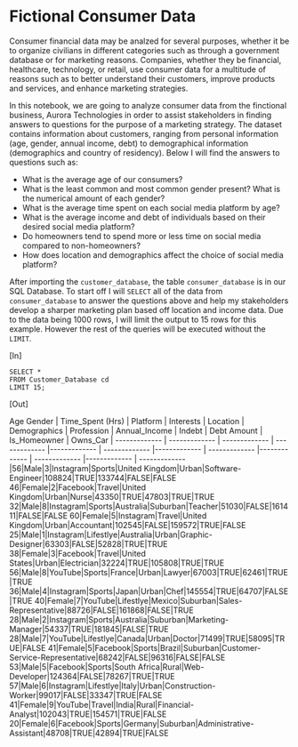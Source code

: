 # Fictional Consumer Data
Consumer financial data may be analzed for several purposes, whether it be to organize civilians in different categories such as through a government database or for marketing reasons. Companies, whether they be financial, healthcare, technology, or retail, use consumer data for a multitude of reasons such as to better understand their customers, improve products and services, and enhance marketing strategies. 

In this notebook, we are going to analyze consumer data from the finctional business, Aurora Technologies in order to assist stakeholders in finding answers to questions for the purpose of a marketing strategy. The dataset contains information about customers, ranging from personal information (age, gender, annual income, debt) to demographical information (demographics and country of residency). Below I will find the answers to questions such as:

- What is the average age of our consumers? 
- What is the least common and most common gender present? What is the numerical amount of each gender? 
- What is the average time spent on each social media platform by age? 
- What is the average income and debt of individuals based on their desired social media platform?
- Do homeowners tend to spend more or less time on social media compared to non-homeowners?
- How does location and demographics affect the choice of social media platform?

After importing the ```customer_database```, the table ```consumer_database``` is in our SQL Database. To start off I will ``` SELECT ``` all of the data from ```consumer_database``` to answer the questions above and help my stakeholders develop a sharper marketing plan based off location and income data. Due to the data being 1000 rows, I will limit the output to 15 rows for this example. However the rest of the queries will be executed without the ```LIMIT```.

[In]

```
SELECT *
FROM Customer_Database cd
LIMIT 15;
```
[Out]

Age	Gender | Time_Spent (Hrs)	| Platform | Interests | Location |	Demographics | Profession |	Annual_Income |	Indebt |	Debt Amount	| Is_Homeowner |	Owns_Car |
------------- | ------------- | ------------- | ------------- |------------- | ------------- |------------- | ------------- |------------- | ------------- |------------- | ------------- |56|Male|3|Instagram|Sports|United Kingdom|Urban|Software-Engineer|108824|TRUE|133744|FALSE|FALSE
46|Female|2|Facebook|Travel|United Kingdom|Urban|Nurse|43350|TRUE|47803|TRUE|TRUE
32|Male|8|Instagram|Sports|Australia|Suburban|Teacher|51030|FALSE|161411|FALSE|FALSE
60|Female|5|Instagram|Travel|United Kingdom|Urban|Accountant|102545|FALSE|159572|TRUE|FALSE
25|Male|1|Instagram|Lifestlye|Australia|Urban|Graphic-Designer|63303|FALSE|52828|TRUE|TRUE
38|Female|3|Facebook|Travel|United States|Urban|Electrician|32224|TRUE|105808|TRUE|TRUE
56|Male|8|YouTube|Sports|France|Urban|Lawyer|67003|TRUE|62461|TRUE|TRUE
36|Male|4|Instagram|Sports|Japan|Urban|Chef|145554|TRUE|64707|FALSE|TRUE
40|Female|7|YouTube|Lifestlye|Mexico|Suburban|Sales-Representative|88726|FALSE|161868|FALSE|TRUE
28|Male|2|Instagram|Sports|Australia|Suburban|Marketing-Manager|54337|TRUE|181845|FALSE|TRUE
28|Male|7|YouTube|Lifestlye|Canada|Urban|Doctor|71499|TRUE|58095|TRUE|FALSE
41|Female|5|Facebook|Sports|Brazil|Suburban|Customer-Service-Representative|68242|FALSE|96316|FALSE|FALSE
53|Male|5|Facebook|Sports|South Africa|Rural|Web-Developer|124364|FALSE|78267|TRUE|TRUE
57|Male|6|Instagram|Lifestlye|Italy|Urban|Construction-Worker|99017|FALSE|33347|TRUE|FALSE
41|Female|9|YouTube|Travel|India|Rural|Financial-Analyst|102043|TRUE|154571|TRUE|FALSE
20|Female|6|Facebook|Sports|Germany|Suburban|Administrative-Assistant|48708|TRUE|42894|TRUE|FALSE


